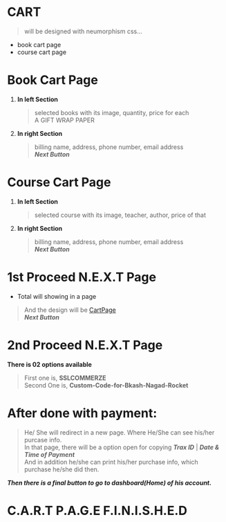 <!-- ============================================ CART SECTION ========================================================== -->
# CART
  > will be designed with neumorphism css...

- book cart page
- course cart page


# Book Cart Page

1. __In left Section__  
      > selected books with its image, quantity, price for each  
       A GIFT WRAP PAPER 

2. __In right Section__  
      > billing name, address, phone number, email address  
      ***Next Button***


# Course Cart Page

1. __In left Section__  
      > selected course with its image, teacher, author, price of that

2. __In right Section__  
      > billing name, address, phone number, email address  
      ***Next Button***


# 1st  Proceed  N.E.X.T  Page

- Total will showing in a page  
> And the design will be [CartPage](https://1drv.ms/i/s!Aq4FfT9SYylha7-M-FF4GW1-cQU?e=iSKTEi)  
***Next Button***


# 2nd  Proceed  N.E.X.T  Page

__There is 02 options available__  
> First one is, __SSLCOMMERZE__  
Second One is, __Custom-Code-for-Bkash-Nagad-Rocket__

# After done with payment:
> He/ She will redirect in a new page. Where He/She can see his/her purcase info.  
In that page, there will be a option open for copying ***Trax ID*** | ***Date & Time of Payment***  
And in addition he/she can print his/her purchase info, which purchase he/she did then.

***Then there is a final button to go to dashboard(Home) of his account.***

# C.A.R.T   P.A.G.E   F.I.N.I.S.H.E.D